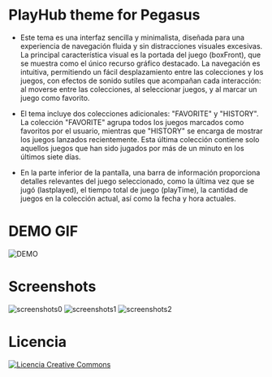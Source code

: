 # PlayHub theme for Pegasus

- Este tema es una interfaz sencilla y minimalista, diseñada para una experiencia de navegación fluida y sin distracciones visuales excesivas. La principal característica visual es la portada del juego (boxFront), que se muestra como el único recurso gráfico destacado. La navegación es intuitiva, permitiendo un fácil desplazamiento entre las colecciones y los juegos, con efectos de sonido sutiles que acompañan cada interacción: al moverse entre las colecciones, al seleccionar juegos, y al marcar un juego como favorito.

- El tema incluye dos colecciones adicionales: "FAVORITE" y "HISTORY". La colección "FAVORITE" agrupa todos los juegos marcados como favoritos por el usuario, mientras que "HISTORY" se encarga de mostrar los juegos lanzados recientemente. Esta última colección contiene solo aquellos juegos que han sido jugados por más de un minuto en los últimos siete días.

- En la parte inferior de la pantalla, una barra de información proporciona detalles relevantes del juego seleccionado, como la última vez que se jugó (lastplayed), el tiempo total de juego (playTime), la cantidad de juegos en la colección actual, así como la fecha y hora actuales.

# DEMO GIF
![DEMO](https://github.com/user-attachments/assets/17f339a9-8b3a-4fd7-92b9-dc276fc2fff4)

# Screenshots

![screenshots0](https://github.com/user-attachments/assets/593f5508-3228-4a55-85cf-dbdedf67df0a)
![screenshots1](https://github.com/user-attachments/assets/38a2cba1-7659-4f0c-b2ec-62a327674927)
![screenshots2](https://github.com/user-attachments/assets/0aee221c-3cf4-47bd-bb2d-bd417de0681a)

# Licencia
<a rel="license" href="http://creativecommons.org/licenses/by-nc-sa/4.0/"><img alt="Licencia Creative Commons" style="border-width:0" src="https://i.creativecommons.org/l/by-nc-sa/4.0/88x31.png" /></a><br /><a rel="license" href="http://creativecommons.org/licenses/by-nc-sa/4.0/"></a>
